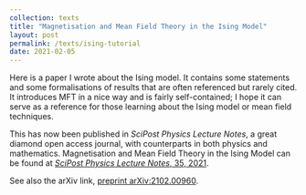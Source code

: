 ```yaml
---
collection: texts
title: "Magnetisation and Mean Field Theory in the Ising Model"
layout: post
permalink: /texts/ising-tutorial
date: 2021-02-05
---
```


Here is a paper I wrote about the Ising model. It contains some statements and some formalisations of results that are often referenced but rarely cited. It introduces MFT in a 
nice way and is fairly self-contained; I hope it can serve as a reference for those learning about the Ising model or mean field techniques.

This has now been published in _SciPost Physics Lecture Notes_, a great diamond open access journal, with counterparts in both physics and mathematics. Magnetisation and Mean Field Theory in the Ising Model can be found at [_SciPost Physics Lecture Notes_, 35, 2021](https://scipost.org/SciPostPhysLectNotes.35).

See also the arXiv link, [preprint arXiv:2102.00960](https://arxiv.org/abs/2102.00960).
